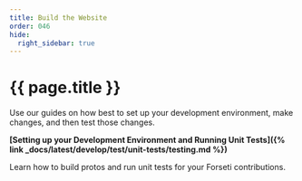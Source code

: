 ```yaml
---
title: Build the Website
order: 046
hide:
  right_sidebar: true
---
```


# {{ page.title }}

Use our guides on how best to set up your development environment, make changes,
and then test those changes.

**[Setting up your Development Environment and Running Unit Tests]({% link _docs/latest/develop/test/unit-tests/testing.md %})**

Learn how to build protos and run unit tests for your Forseti contributions.
